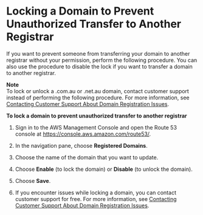 # Locking a Domain to Prevent Unauthorized Transfer to Another Registrar<a name="domain-lock"></a>

If you want to prevent someone from transferring your domain to another registrar without your permission, perform the following procedure\. You can also use the procedure to disable the lock if you want to transfer a domain to another registrar\.

**Note**  
To lock or unlock a \.com\.au or \.net\.au domain, contact customer support instead of performing the following procedure\. For more information, see [Contacting Customer Support About Domain Registration Issues](domain-contact-support.md)\.<a name="domain-lock-procedure"></a>

**To lock a domain to prevent unauthorized transfer to another registrar**

1. Sign in to the AWS Management Console and open the Route 53 console at [https://console\.aws\.amazon\.com/route53/](https://console.aws.amazon.com/route53/)\.

1. In the navigation pane, choose **Registered Domains**\.

1. Choose the name of the domain that you want to update\.

1. Choose **Enable** \(to lock the domain\) or **Disable** \(to unlock the domain\)\.

1. Choose **Save**\.

1. If you encounter issues while locking a domain, you can contact customer support for free\. For more information, see [Contacting Customer Support About Domain Registration Issues](domain-contact-support.md)\.
